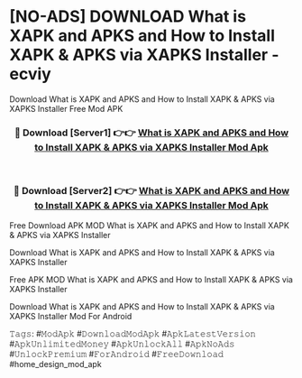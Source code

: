 # [NO-ADS] DOWNLOAD What is XAPK and APKS and How to Install XAPK & APKS via XAPKS Installer - ecviy
Download What is XAPK and APKS and How to Install XAPK & APKS via XAPKS Installer Free Mod APK

<div align="center">
<h3>🔴 Download [Server1] 👉👉 <a href="https://apk-comot.site?title=What_is_XAPK_and_APKS_and_How_to_Install_XAPK_&_APKS_via_XAPKS_Installer">What is XAPK and APKS and How to Install XAPK & APKS via XAPKS Installer Mod Apk</a></h3><br>

<h3>🔴 Download [Server2] 👉👉 <a href="https://apk-comot.site?title=What_is_XAPK_and_APKS_and_How_to_Install_XAPK_&_APKS_via_XAPKS_Installer">What is XAPK and APKS and How to Install XAPK & APKS via XAPKS Installer Mod Apk</a></h3>
</div>


Free Download APK MOD What is XAPK and APKS and How to Install XAPK & APKS via XAPKS Installer

Download What is XAPK and APKS and How to Install XAPK & APKS via XAPKS Installer 

Free APK MOD What is XAPK and APKS and How to Install XAPK & APKS via XAPKS Installer 

Download What is XAPK and APKS and How to Install XAPK & APKS via XAPKS Installer Mod For Android

𝚃𝚊𝚐𝚜: #𝙼𝚘𝚍𝙰𝚙𝚔 #𝙳𝚘𝚠𝚗𝚕𝚘𝚊𝚍𝙼𝚘𝚍𝙰𝚙𝚔 #𝙰𝚙𝚔𝙻𝚊𝚝𝚎𝚜𝚝𝚅𝚎𝚛𝚜𝚒𝚘𝚗 #𝙰𝚙𝚔𝚄𝚗𝚕𝚒𝚖𝚒𝚝𝚎𝚍𝙼𝚘𝚗𝚎𝚢 #𝙰𝚙𝚔𝚄𝚗𝚕𝚘𝚌𝚔𝙰𝚕𝚕 #𝙰𝚙𝚔𝙽𝚘𝙰𝚍𝚜 #𝚄𝚗𝚕𝚘𝚌𝚔𝙿𝚛𝚎𝚖𝚒𝚞𝚖 #𝙵𝚘𝚛𝙰𝚗𝚍𝚛𝚘𝚒𝚍 #𝙵𝚛𝚎𝚎𝙳𝚘𝚠𝚗𝚕𝚘𝚊𝚍 #home_design_mod_apk